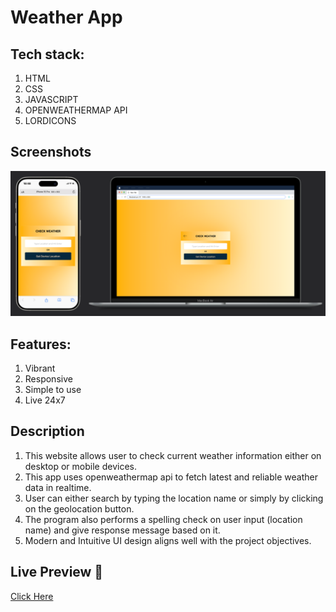 # Weather App

## Tech stack:

1. HTML
2. CSS
3. JAVASCRIPT
4. OPENWEATHERMAP API
5. LORDICONS

## Screenshots

![Weather App Screenshot](assets/appSS.png)

## Features:

1. Vibrant
2. Responsive
3. Simple to use
4. Live 24x7

## Description

1. This website allows user to check current weather information either on desktop or mobile devices.
2. This app uses openweathermap api to fetch latest and reliable weather data in realtime.
3. User can either search by typing the location name or simply by clicking on the geolocation button.
4. The program also performs a spelling check on user input (location name) and give response message based on it.
5. Modern and Intuitive UI design aligns well with the project objectives.

## Live Preview 🚀

[Click Here](https://weather-app-nine-ochre.vercel.app/)
